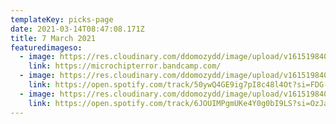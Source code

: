 ```yaml
---
templateKey: picks-page
date: 2021-03-14T08:47:08.171Z
title: 7 March 2021
featuredimageso:
  - image: https://res.cloudinary.com/ddomozydd/image/upload/v1615198401/microchip_eob9di.jpg
    link: https://microchipterror.bandcamp.com/
  - image: https://res.cloudinary.com/ddomozydd/image/upload/v1615198402/theron_qtlp0g.jpg
    link: https://open.spotify.com/track/50ywQ4GE9ig7pI8c48l4Ot?si=FDG-OztNTlW1qdk6SCFlLg
  - image: https://res.cloudinary.com/ddomozydd/image/upload/v1615198401/grrrlgang_knb4ar.jpg
    link: https://open.spotify.com/track/6JOUIMPgmUKe4Y0g0bI9LS?si=OzJaucOMSNmi7nfEGn3mBw
---
```

